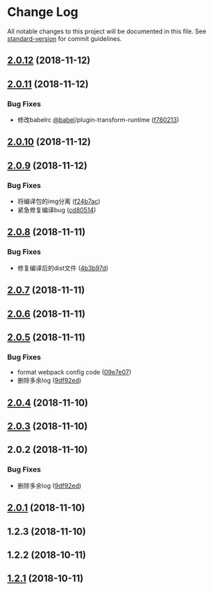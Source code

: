 # Change Log

All notable changes to this project will be documented in this file. See [standard-version](https://github.com/conventional-changelog/standard-version) for commit guidelines.

<a name="2.0.12"></a>
## [2.0.12](https://github.com/yang657850144/vue-message/compare/v2.0.11...v2.0.12) (2018-11-12)



<a name="2.0.11"></a>
## [2.0.11](https://github.com/yang657850144/vue-message/compare/v2.0.10...v2.0.11) (2018-11-12)


### Bug Fixes

* 修改babelrc [@babel](https://github.com/babel)/plugin-transform-runtime ([f780213](https://github.com/yang657850144/vue-message/commit/f780213))



<a name="2.0.10"></a>
## [2.0.10](https://github.com/yang657850144/vue-message/compare/v2.0.9...v2.0.10) (2018-11-12)



<a name="2.0.9"></a>
## [2.0.9](https://github.com/yang657850144/vue-message/compare/v2.0.8...v2.0.9) (2018-11-12)


### Bug Fixes

* 将编译包的img分离 ([f24b7ac](https://github.com/yang657850144/vue-message/commit/f24b7ac))
* 紧急修复编译bug ([cd80514](https://github.com/yang657850144/vue-message/commit/cd80514))



<a name="2.0.8"></a>
## [2.0.8](https://github.com/yang657850144/vue-message/compare/v2.0.7...v2.0.8) (2018-11-11)


### Bug Fixes

* 修复编译后的dist文件 ([4b3b97d](https://github.com/yang657850144/vue-message/commit/4b3b97d))



<a name="2.0.7"></a>
## [2.0.7](https://github.com/yang657850144/vue-message/compare/v2.0.6...v2.0.7) (2018-11-11)



<a name="2.0.6"></a>
## [2.0.6](https://github.com/yang657850144/vue-message/compare/v2.0.5...v2.0.6) (2018-11-11)



<a name="2.0.5"></a>
## [2.0.5](https://github.com/yang657850144/vue-message/compare/v2.0.1...v2.0.5) (2018-11-11)


### Bug Fixes

* format webpack config code ([09e7e07](https://github.com/yang657850144/vue-message/commit/09e7e07))
* 删除多余log ([9df92ed](https://github.com/yang657850144/vue-message/commit/9df92ed))



<a name="2.0.4"></a>
## [2.0.4](https://github.com/yang657850144/vue-message/compare/v2.0.3...v2.0.4) (2018-11-10)



<a name="2.0.3"></a>
## [2.0.3](https://github.com/yang657850144/vue-message/compare/v2.0.2...v2.0.3) (2018-11-10)



<a name="2.0.2"></a>
## 2.0.2 (2018-11-10)


### Bug Fixes

* 删除多余log ([9df92ed](https://github.com/yang657850144/vue-message/commit/9df92ed))



<a name="2.0.1"></a>
## [2.0.1](https://github.com/yang657850144/vue-message/compare/v1.2.3...v2.0.1) (2018-11-10)



<a name="1.2.3"></a>
## 1.2.3 (2018-11-10)



<a name="1.2.2"></a>
## 1.2.2 (2018-10-11)



<a name="1.2.1"></a>
## [1.2.1](https://github.com/yang657850144/vue-message/compare/v1.0.2...v1.2.1) (2018-10-11)
